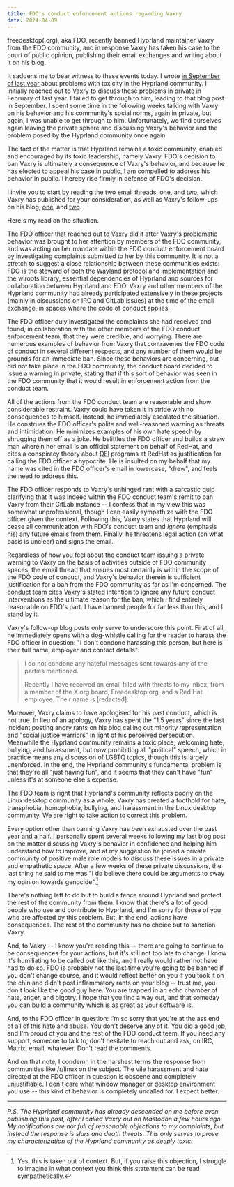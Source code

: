 ```yaml
---
title: FDO's conduct enforcement actions regarding Vaxry
date: 2024-04-09
---
```


freedesktop(.org), aka FDO, recently banned Hyprland maintainer Vaxry from the
FDO community, and in response Vaxry has taken his case to the court of public
opinion, publishing their email exchanges and writing about it on his blog.

It saddens me to bear witness to these events today. I wrote [in September of
last year][0] about problems with toxicity in the Hyprland community. I
initially reached out to Vaxry to discuss these problems in private in February
of last year. I failed to get through to him, leading to that blog post in
September. I spent some time in the following weeks talking with Vaxry on his
behavior and his community's social norms, again in private, but again, I was
unable to get through to him. Unfortunately, we find ourselves again leaving the
private sphere and discussing Vaxry's behavior and the problem posed by the
Hyprland community once again.

[0]: https://drewdevault.com/2023/09/17/Hyprland-toxicity.html

The fact of the matter is that Hyprland remains a toxic community, enabled and
encouraged by its toxic leadership, namely Vaxry. FDO's decision to ban Vaxry is
ultimately a consequence of Vaxry's behavior, and because he has elected to
appeal his case in public, I am compelled to address his behavior in public. I
hereby rise firmly in defense of FDO's decision.

I invite you to start by reading the two email threads, [one][1], and [two][2],
which Vaxry has published for your consideration, as well as Vaxry's follow-ups
on his blog, [one][3], and [two][4].

[1]: https://blog.vaxry.net/resource/articleFDO/LyudeMails.pdf
[2]: https://blog.vaxry.net/resource/articleFDO/lyudeReply.pdf
[3]: https://blog.vaxry.net/articles/2024-fdo-and-redhat
[4]: https://blog.vaxry.net/articles/2024-fdo-and-redhat2

Here's my read on the situation.

The FDO officer that reached out to Vaxry did it after Vaxry's problematic
behavior was brought to her attention by members of the FDO community, and was
acting on her mandate within the FDO conduct enforcement board by investigating
complaints submitted to her by this community. It is not a stretch to suggest a
close relationship between these communities exists: FDO is the steward of both
the Wayland protocol and implementation and the wlroots library, essential
dependencies of Hyprland and sources for collaboration between Hyprland and FDO.
Vaxry and other members of the Hyprland community had already participated
extensively in these projects (mainly in discussions on IRC and GitLab issues)
at the time of the email exchange, in spaces where the code of conduct applies.

The FDO officer duly investigated the complaints she had received and found, in
collaboration with the other members of the FDO conduct enforcement team, that
they were credible, and worrying. There are numerous examples of behavior from
Vaxry that contravenes the FDO code of conduct in several different respects,
and any number of them would be grounds for an immediate ban. Since these
behaviors are concerning, but did not take place in the FDO community, the
conduct board decided to issue a warning in private, stating that if this sort
of behavior was seen in the FDO community that it would result in enforcement
action from the conduct team.

All of the actions from the FDO conduct team are reasonable and show
considerable restraint. Vaxry could have taken it in stride with no consequences
to himself. Instead, he immediately escalated the situation. He construes the
FDO officer's polite and well-reasoned warning as threats and intimidation. He
minimizes examples of his own hate speech by shrugging them off as a joke. He
belittles the FDO officer and builds a straw man wherein her email is an
official statement on behalf of RedHat, and cites a conspiracy theory about
<abbr title="diversity, equity, and inclusion">DEI</abbr> programs at RedHat as
justification for calling the FDO officer a hypocrite. He is insulted on my
behalf that my name was cited in the FDO officer's email in lowercase, "drew",
and feels the need to address this.

The FDO officer responds to Vaxry's unhinged rant with a sarcastic quip
clarifying that it was indeed within the FDO conduct team's remit to ban Vaxry
from their GitLab instance -- I confess that in my view this was somewhat
unprofessional, though I can easily sympathize with the FDO officer given the
context. Following this, Vaxry states that Hyprland will cease all communication
with FDO's conduct team and _ignore_ (emphasis his) any future emails from them.
Finally, he threatens legal action (on what basis is unclear) and signs the
email.

Regardless of how you feel about the conduct team issuing a private warning to
Vaxry on the basis of activities outside of FDO community spaces, the email
thread that ensues most certainly is within the scope of the FDO code of
conduct, and Vaxry's behavior therein is sufficient justification for a ban from
the FDO community as far as I'm concerned. The conduct team cites Vaxry's stated
intention to ignore any future conduct interventions as the ultimate reason for
the ban, which I find entirely reasonable on FDO's part. I have banned people
for far less than this, and I stand by it.

Vaxry's follow-up blog posts only serve to underscore this point. First of all,
he immediately opens with a dog-whistle calling for the reader to harass the FDO
officer in question: "I don't condone harassing this person, but here is their
full name, employer and contact details":

> I do not condone any hateful messages sent towards any of the parties
> mentioned.
>
> Recently I have received an email filled with threats to my inbox, from a
> member of the X.org board, Freedesktop.org, and a Red Hat employee. Their name
> is [redacted].

Moreover, Vaxry claims to have apologised for his past conduct, which is not
true. In lieu of an apology, Vaxry has spent the "1.5 years" since the last
incident posting angry rants on his blog calling out minority representation and
"social justice warriors" in light of his perceived persecution. Meanwhile the
Hyprland community remains a toxic place, welcoming hate, bullying, and
harassment, but now prohibiting all "political" speech, which in practice means
any discussion of LGBTQ topics, though this is largely unenforced. In the end,
the Hyprland community's fundamental problem is that they're all "just having
fun", and it seems that they can't have "fun" unless it's at someone else's
expense.

The FDO team is right that Hyprland's community reflects poorly on the Linux
desktop community as a whole. Vaxry has created a foothold for hate,
transphobia, homophobia, bullying, and harassment in the Linux desktop
community. We are right to take action to correct this problem.

Every option other than banning Vaxry has been exhausted over the past year and
a half. I personally spent several weeks following my last blog post on the
matter discussing Vaxry's behavior in confidence and helping him understand how
to improve, and at my suggestion he joined a private community of positive male
role models to discuss these issues in a private and empathetic space. After a
few weeks of these private discussions, the last thing he said to me was "I do
believe there could be arguments to sway my opinion towards genocide".[^1]

[^1]: Yes, this is taken out of context. But, if you raise this objection, I
    struggle to imagine in what context you think this statement can be read
    sympathetically.

There's nothing left to do but to build a fence around Hyprland and protect the
rest of the community from them. I know that there's a lot of good people who
use and contribute to Hyprland, and I'm sorry for those of you who are affected
by this problem. But, in the end, actions have consequences. The rest of the
community has no choice but to sanction Vaxry.

And, to Vaxry -- I know you're reading this -- there are going to continue to be
consequences for your actions, but it's still not too late to change. I know
it's humiliating to be called out like this, and I really would rather not have
had to do so. FDO is probably not the last time you're going to be banned if you
don't change course, and it would reflect better on you if you took it on the
chin and didn't post inflammatory rants on your blog -- trust me, you don't look
like the good guy here. You are trapped in an echo chamber of hate, anger, and
bigotry. I hope that you find a way out, and that someday you can build a
community which is as great as your software is.

And, to the FDO officer in question: I'm so sorry that you're at the ass end of
all of this hate and abuse. You don't deserve any of it. You did a good job, and
I'm proud of you and the rest of the FDO conduct team. If you need any support,
someone to talk to, don't hesitate to reach out and ask, on IRC, Matrix, email,
whatever. Don't read the comments.

And on that note, I condemn in the harshest terms the response from communities
like /r/linux on the subject. The vile harassment and hate directed at the FDO
officer in question is obscene and completely unjustifiable. I don't care what
window manager or desktop environment you use -- this kind of behavior is
completely uncalled for. I expect better.

---

*P.S. The Hyprland community has already descended on me before even publishing
this post, after I called Vaxry out on Mastodon a few hours ago. My
notifications are not full of reasonable objections to my complaints, but
instead the response is slurs and death threats. This only serves to prove my
characterization of the Hyprland community as deeply toxic.*
